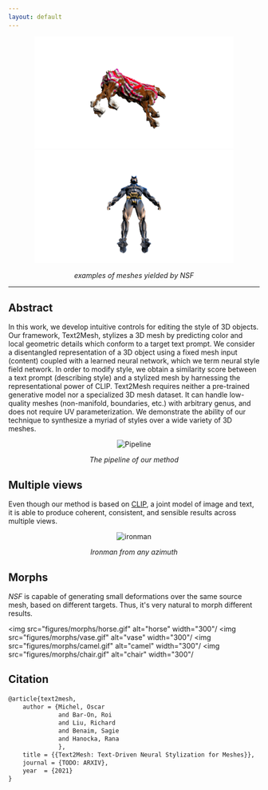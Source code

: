 ```yaml
---
layout: default
---
```


<center>

<img src="figures/hero/horse.gif" alt="horse with poncho" width="400"/> <img src="figures/hero/person.gif" alt="batman" width="400"/>
<p><em>examples of meshes yielded by <i>NSF</i></em></p>

</center>

* * *

## Abstract

In this work, we develop intuitive controls for editing
the style of 3D objects. Our framework, Text2Mesh, stylizes a 3D mesh by predicting color and local geometric details which conform to a target text prompt. We consider
a disentangled representation of a 3D object using a fixed
mesh input (content) coupled with a learned neural network, which we term neural style field network. In order
to modify style, we obtain a similarity score between a text
prompt (describing style) and a stylized mesh by harnessing the representational power of CLIP. Text2Mesh requires
neither a pre-trained generative model nor a specialized
3D mesh dataset. It can handle low-quality meshes (non-manifold, boundaries, etc.) with arbitrary genus, and does
not require UV parameterization. We demonstrate the ability of our technique to synthesize a myriad of styles over a
wide variety of 3D meshes.

<center>

<img src="figures/hero/pipeline.svg" alt="Pipeline" width="400"/>
<p><em>The pipeline of our method</em></p>

</center>


## Multiple views
Even though our method is based on [CLIP](https://openai.com/blog/clip/), a joint model of image and text, it is able to produce coherent, consistent, and sensible results across multiple views.
<center>
<img src="figures/multiple-views/ironman.gif" alt="ironman" width="500"/>
<p><em>Ironman from any azimuth </em></p>

</center>

## Morphs
_NSF_ is capable of generating small deformations over the same source mesh, based on different targets. Thus, it's very natural to morph different results.


 <img src="figures/morphs/horse.gif" alt="horse" width="300"/
 <img src="figures/morphs/vase.gif" alt="vase" width="300"/
 <img src="figures/morphs/camel.gif" alt="camel" width="300"/
 <img src="figures/morphs/chair.gif" alt="chair" width="300"/

## Citation
```
@article{text2mesh,
    author = {Michel, Oscar
              and Bar-On, Roi
              and Liu, Richard
              and Benaim, Sagie
              and Hanocka, Rana
              },
    title = {{Text2Mesh: Text-Driven Neural Stylization for Meshes}},
    journal = {TODO: ARXIV},
    year  = {2021}
}
```